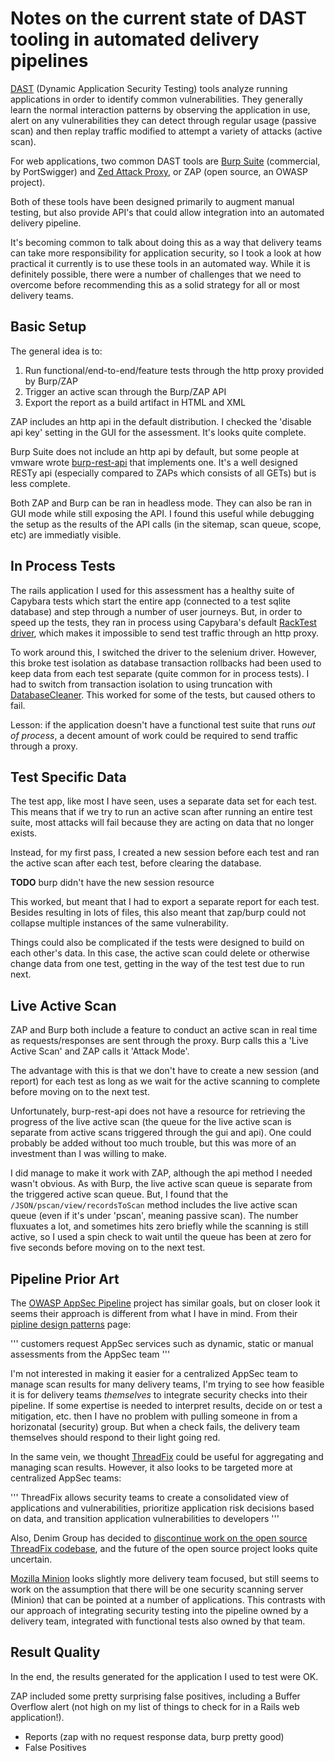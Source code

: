 # Notes on the current state of DAST tooling in automated delivery pipelines

[DAST](http://www.gartner.com/it-glossary/dynamic-application-security-testing-dast/) (Dynamic Application Security Testing) tools analyze running applications in order to identify common vulnerabilities. They generally learn the normal interaction patterns by observing the application in use, alert on any vulnerabilities they can detect through regular usage (passive scan) and then replay traffic modified to attempt a variety of attacks (active scan).

For web applications, two common DAST tools are [Burp Suite](https://portswigger.net/) (commercial, by PortSwigger) and [Zed Attack Proxy](https://www.owasp.org/index.php/OWASP_Zed_Attack_Proxy_Project), or ZAP (open source, an OWASP project).

Both of these tools have been designed primarily to augment manual testing, but also provide API's that could allow integration into an automated delivery pipeline.

It's becoming common to talk about doing this as a way that delivery teams can take more responsibility for application security, so I took a look at how practical it currently is to use these tools in an automated way. While it is definitely possible, there were a number of challenges that we need to overcome before recommending this as a solid strategy for all or most delivery teams.

## Basic Setup

The general idea is to:

1. Run functional/end-to-end/feature tests through the http proxy provided by Burp/ZAP
1. Trigger an active scan through the Burp/ZAP API
1. Export the report as a build artifact in HTML and XML

ZAP includes an http api in the default distribution. I checked the 'disable api key' setting in the GUI for the assessment. It's looks quite complete.

Burp Suite does not include an http api by default, but some people at vmware wrote [burp-rest-api](https://github.com/vmware/burp-rest-api) that implements one. It's a well designed RESTy api (especially compared to ZAPs which consists of all GETs) but is less complete.

Both ZAP and Burp can be ran in headless mode. They can also be ran in GUI mode while still exposing the API. I found this useful while debugging the setup as the results of the API calls (in the sitemap, scan queue, scope, etc) are immediatly visible.

## In Process Tests

The rails application I used for this assessment has a healthy suite of Capybara tests which start the entire app (connected to a test sqlite database) and step through a number of user journeys. But, in order to speed up the tests, they ran in process using Capybara's default [RackTest driver](https://github.com/teamcapybara/capybara#racktest), which makes it impossible to send test traffic through an http proxy.

To work around this, I switched the driver to the selenium driver. However, this broke test isolation as database transaction rollbacks had been used to keep data from each test separate (quite common for in process tests). I had to switch from transaction isolation to using truncation with [DatabaseCleaner](https://github.com/DatabaseCleaner/database_cleaner). This worked for some of the tests, but caused others to fail.

Lesson: if the application doesn't have a functional test suite that runs *out of process*, a decent amount of work could be required to send traffic through a proxy.

## Test Specific Data

The test app, like most I have seen, uses a separate data set for each test. This means that if we try to run an active scan after running an entire test suite, most attacks will fail because they are acting on data that no longer exists.

Instead, for my first pass, I created a new session before each test and ran the active scan after each test, before clearing the database.

**TODO** burp didn't have the new session resource

This worked, but meant that I had to export a separate report for each test. Besides resulting in lots of files, this also meant that zap/burp could not collapse multiple instances of the same vulnerability.

Things could also be complicated if the tests were designed to build on each other's data. In this case, the active scan could delete or otherwise change data from one test, getting in the way of the test test due to run next.

## Live Active Scan

ZAP and Burp both include a feature to conduct an active scan in real time as requests/responses are sent through the proxy. Burp calls this a 'Live Active Scan' and ZAP calls it 'Attack Mode'.

The advantage with this is that we don't have to create a new session (and report) for each test as long as we wait for the active scanning to complete before moving on to the next test.

Unfortunately, burp-rest-api does not have a resource for retrieving the progress of the live active scan (the queue for the live active scan is separate from active scans triggered through the gui and api). One could probably be added without too much trouble, but this was more of an investment than I was willing to make.

I did manage to make it work with ZAP, although the api method I needed wasn't obvious. As with Burp, the live active scan queue is separate from the triggered active scan queue. But, I found that the `/JSON/pscan/view/recordsToScan` method includes the live active scan queue (even if it's under 'pscan', meaning passive scan). The number fluxuates a lot, and sometimes hits zero briefly while the scanning is still active, so I used a spin check to wait until the queue has been at zero for five seconds before moving on to the next test.

## Pipeline Prior Art

The [OWASP AppSec Pipeline](https://www.owasp.org/index.php/OWASP_AppSec_Pipeline#tab=Main) project has similar goals, but on closer look it seems their approach is different from what I have in mind. From their [pipline design patterns](https://www.owasp.org/index.php/OWASP_AppSec_Pipeline#tab=Pipeline_Design_Patterns) page:

'''
customers request AppSec services such as dynamic, static or manual assessments from the AppSec team
'''

I'm not interested in making it easier for a centralized AppSec team to manage scan results for many delivery teams, I'm trying to see how feasible it is for delivery teams *themselves* to integrate security checks into their pipeline. If some expertise is needed to interpret results, decide on or test a mitigation, etc. then I have no problem with pulling someone in from a horizonatal (security) group. But when a check fails, the delivery team themselves should respond to their light going red.

In the same vein, we thought [ThreadFix](http://www.denimgroup.com/threadfix/) could be useful for aggregating and managing scan results. However, it also looks to be targeted more at centralized AppSec teams:

'''
ThreadFix allows security teams to create a consolidated view of applications and vulnerabilities, prioritize application risk decisions based on data, and transition application vulnerabilities to developers
'''

Also, Denim Group has decided to [discontinue work on the open source ThreadFix codebase](https://groups.google.com/d/msg/threadfix/bn2nnoWYhlg/Ma_EcrPQBgAJ), and the future of the open source project looks quite uncertain.

[Mozilla Minion](https://wiki.mozilla.org/Security/Projects/Minion) looks slightly more delivery team focused, but still seems to work on the assumption that there will be one security scanning server (Minion) that can be pointed at a number of applications. This contrasts with our approach of integrating security testing into the pipeline owned by a delivery team, integrated with functional tests also owned by that team.

## Result Quality

In the end, the results generated for the application I used to test were OK.

ZAP included some pretty surprising false positives, including a Buffer Overflow alert (not high on my list of things to check for in a Rails web application!). 

* Reports (zap with no request response data, burp pretty good)
* False Positives
